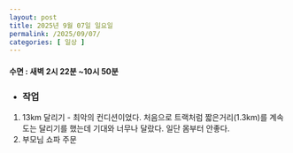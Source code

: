 ```yaml
---
layout: post
title: 2025년 9월 07일 일요일
permalink: /2025/09/07/
categories: [ 일상 ]
---
```

#### 수면 : 새벽 2시 22분 ~10시 50분
* ### 작업
1. 13km 달리기 - 최악의 컨디션이었다. 처음으로 트랙처럼 짧은거리(1.3km)를 계속 도는 달리기를 했는데 기대와 너무나 달랐다. 일단 몸부터 안좋다.
2. 부모님 쇼파 주문